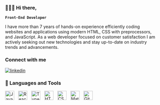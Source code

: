 ### 👩🏽‍💻​ Hi there,

**`Front-End Developer`**

I have more than 7 years of hands-on experience efficiently coding websites and applications using modern HTML, CSS with preprocessors, and JavaScript. As a web developer focused on customer satisfaction I am actively seeking out new technologies and stay up-to-date on industry trends and advancements.

### Connect with me
<p align="left"> 
  <a href="https://www.linkedin.com/in/divirgilio-antonella/">
    <img alt="linkedin" title="contact me on linkedin" src="https://img.shields.io/badge/linkedin-blue?style=for-the-badge&logo=linkedin"/></a> 
</p>

### 🧰​ Languages and Tools
<img align="left" alt="JavaScript" title="JavaScript" width="30" style="padding-right:10px;" src="https://cdn.jsdelivr.net/gh/devicons/devicon/icons/javascript/javascript-original.svg" />
<img align="left" alt="React.js" title="React" width="30" style="padding-right:10px;" src="https://cdn.jsdelivr.net/gh/devicons/devicon/icons/react/react-original.svg" />
<img align="left" alt="TypeScript" title="TypeScript" width="30" style="padding-right:10px;" src="https://cdn.jsdelivr.net/gh/devicons/devicon/icons/typescript/typescript-original.svg" />
<img align="left" alt="HTML" title="HTML" width="30" style="padding-right:10px;" src="https://cdn.jsdelivr.net/gh/devicons/devicon/icons/html5/html5-plain.svg" />
<img align="left" alt="CSS" title="CSS" width="30" style="padding-right:10px;" src="https://cdn.jsdelivr.net/gh/devicons/devicon/icons/css3/css3-plain.svg" />
<img align="left" alt="Material UI" title="Material UI" width="30" style="padding-right:10px;" src="https://cdn.jsdelivr.net/gh/devicons/devicon/icons/materialui/materialui-plain.svg" />
<img align="left" alt="Git" title="Git" width="30" style="padding-right:10px;" src="https://cdn.jsdelivr.net/gh/devicons/devicon/icons/git/git-plain.svg" />
